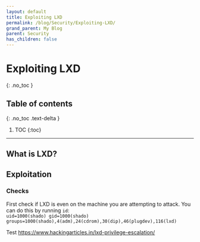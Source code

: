 ```yaml
---
layout: default
title: Exploiting LXD
permalink: /blog/Security/Exploiting-LXD/
grand_parent: My Blog
parent: Security
has_children: false
---
```


# Exploiting LXD
{: .no_toc }

## Table of contents
{: .no_toc .text-delta }

1. TOC
{:toc}

---

## What is LXD?


## Exploitation
### Checks
First check if LXD is even on the machine you are attempting to attack. You can do this by running `id`:  
 `uid=1000(shado) gid=1000(shado) groups=1000(shado),4(adm),24(cdrom),30(dip),46(plugdev),116(lxd)`  

Test https://www.hackingarticles.in/lxd-privilege-escalation/ 
